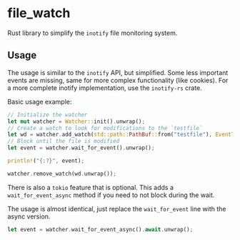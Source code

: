 # file_watch

Rust library to simplify the `inotify` file monitoring system.

## Usage

The usage is similar to the `inotify` API, but simplified. Some less important
events are missing, same for more complex functionality (like cookies). For a more
complete inotify implementation, use the `inotify-rs` crate.

Basic usage example:

```rust
// Initialize the watcher
let mut watcher = Watcher::init().unwrap();
// Create a watch to look for modifications to the `testfile`
let wd = watcher.add_watch(std::path::PathBuf::from("testfile"), EventTypes::Modify);
// Block until the file is modified
let event = watcher.wait_for_event().unwrap();

println!("{:?}", event);

watcher.remove_watch(wd.unwrap());
```

There is also a `tokio` feature that is optional. This adds a `wait_for_event_async`
method if you need to not block during the wait.

The usage is almost identical, just replace the `wait_for_event` line with the async version.

```rust
let event = watcher.wait_for_event_async().await.unwrap();
```
